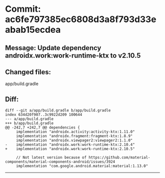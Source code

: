 # Commit: ac6fe797385ec6808d3a8f793d33eabab15ecdea
## Message: Update dependency androidx.work:work-runtime-ktx to v2.10.5
## Changed files:
app/build.gradle

## Diff:
```
diff --git a/app/build.gradle b/app/build.gradle
index 634d20f907..3c9922d209 100644
--- a/app/build.gradle
+++ b/app/build.gradle
@@ -242,7 +242,7 @@ dependencies {
     implementation "androidx.activity:activity-ktx:1.11.0"
     implementation "androidx.fragment:fragment-ktx:1.8.9"
     implementation "androidx.viewpager2:viewpager2:1.1.0"
-    implementation "androidx.work:work-runtime-ktx:2.10.4"
+    implementation "androidx.work:work-runtime-ktx:2.10.5"
 
     // Not latest version because of https://github.com/material-components/material-components-android/issues/3924
     implementation "com.google.android.material:material:1.13.0"
```
-----------------------------------
